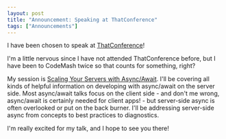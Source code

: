 ```yaml
---
layout: post
title: "Announcement: Speaking at ThatConference"
tags: ["Announcements"]
---
```



I have been chosen to speak at [ThatConference](http://www.thatconference.com/)!





I'm a little nervous since I have not attended ThatConference before, but I have been to CodeMash twice so that counts for something, right?





My session is [Scaling Your Servers with Async/Await](http://www.thatconference.com/Sessions/session_630). I'll be covering all kinds of helpful information on developing with async/await on the server side. Most async/await talks focus on the client side - and don't me wrong, async/await is certainly needed for client apps! - but server-side async is often overlooked or put on the back burner. I'll be addressing server-side async from concepts to best practices to diagnostics.





I'm really excited for my talk, and I hope to see you there!

